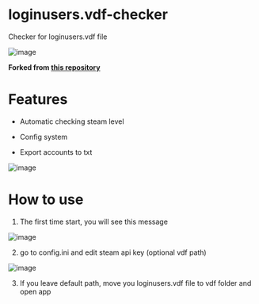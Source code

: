# loginusers.vdf-checker
Checker for loginusers.vdf file

![image](https://user-images.githubusercontent.com/73064979/189517479-ea773f9e-48ff-49bb-8474-f373a63789a9.png)

**Forked from [this repository](https://github.com/sunnamed434/SteamJSONAccount)**

# Features

* Automatic checking steam level

* Config system

* Export accounts to txt

![image](https://user-images.githubusercontent.com/73064979/189517512-0bc5dd50-541b-48fe-b6fc-9a832e8137f8.png)


# How to use

1. The first time start, you will see this message

![image](https://user-images.githubusercontent.com/73064979/189517548-bbc766ef-15e2-4ea5-afdf-a5b038e532d7.png)

2. go to config.ini and edit steam api key (optional vdf path)

![image](https://user-images.githubusercontent.com/73064979/189517570-7e386c60-da6b-4be3-b47c-f8c7a8d47de0.png)

3. If you leave default path, move you loginusers.vdf file to vdf folder and open app
